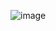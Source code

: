 ![image](https://github.com/rajdyp/rajdyp.github.io/assets/15313631/0751f38f-d253-45e0-8d51-8cb7a2e81b4b)
